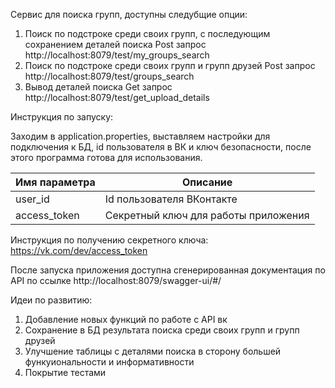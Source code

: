 Сервис для поиска групп, доступны следубщие опции:

1) Поиск по подстроке среди своих групп, с последующим сохранением деталей поиска
   Post запрос http://localhost:8079/test/my_groups_search
2) Поиск по подстроке среди своих групп и групп друзей
   Post запрос http://localhost:8079/test/groups_search
3) Вывод деталей поиска
   Get запрос http://localhost:8079/test/get_upload_details

Инструкция по запуску:

Заходим в application.properties, выставляем настройки для подключения к БД,
id пользователя в ВК и ключ безопасности, после этого программа готова для использования.

| Имя параметра | Описание                             |
| --- |--------------------------------------|
| user_id | Id пользователя ВКонтакте            |
| access_token | Секретный ключ для работы приложения |

Инструкция по получению секретного ключа:
https://vk.com/dev/access_token

После запуска приложения доступна сгенерированная документация по API по ссылке
http://localhost:8079/swagger-ui/#/

Идеи по развитию:
1) Добавление новых функций по работе с API вк
2) Сохранение в БД результата поиска среди своих групп и групп друзей
3) Улучшение таблицы с деталями поиска в сторону большей функуиональности и информативности
4) Покрытие тестами
